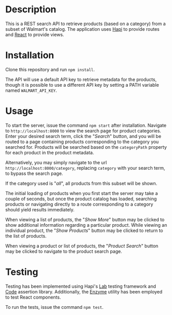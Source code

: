 # Description
This is a REST search API to retrieve products (based on a
category) from a subset of Walmart's catalog.  The application uses
[Hapi](https://hapijs.com/) to provide routes and [React](https://reactjs.org/)
to provide views.

# Installation
Clone this repository and run `npm install`.

The API will use a default API key to retrieve metadata for the products, though
it is possible to use a different API key by setting a PATH variable named
`WALMART_API_KEY`.

# Usage
To start the server, issue the command `npm start` after installation.
Navigate to `http://localhost:8000` to view the search page for product
categories. Enter your desired search term, click the "*Search*" button, and you
will be routed to a page containing products corresponding to the category you
searched for. Products will be searched based on the `categoryPath` property for
each product in the product metadata.

Alternatively, you may simply navigate to the url
`http://localhost:8000/category`, replacing `category` with your search term,
to bypass the search page.

If the category used is "*all*", all products from this subset will be shown.

The initial loading of products when you first start the server may take
a couple of seconds, but once the product catalog has loaded, searching products
or navigating directly to a route corresponding to a category should yield
results immediately.

When viewing a list of products, the "*Show More*" button may be clicked to show
additional information regarding a particular product.  While viewing an
individual product, the "*Show Products*" button may be clicked to return to the
list of products.

When viewing a product or list of products, the "*Product Search*" button may be
clicked to navigate to the product search page.

# Testing
Testing has been implemented using Hapi's
[Lab](https://github.com/hapijs/lab) testing framework and
[Code](https://github.com/hapijs/code) assertion library.  Additionally, the
[Enzyme](https://airbnb.io/enzyme/) utility has been employed to test React
components.

To run the tests, issue the command `npm test`.

